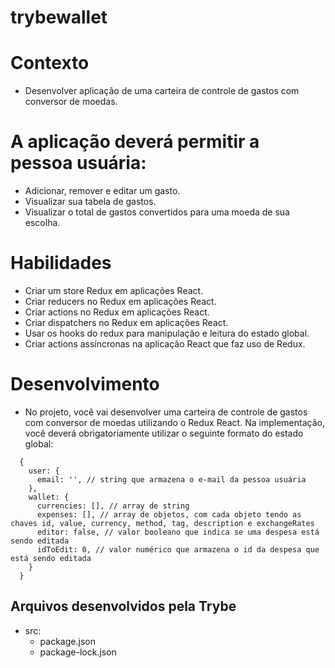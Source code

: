 # trybewallet

# Contexto
- Desenvolver aplicação de uma carteira de controle de gastos com conversor de moedas.

# A aplicação deverá permitir a pessoa usuária:
- Adicionar, remover e editar um gasto.
- Visualizar sua tabela de gastos.
- Visualizar o total de gastos convertidos para uma moeda de sua escolha.
# Habilidades
- Criar um store Redux em aplicações React.
- Criar reducers no Redux em aplicações React.
- Criar actions no Redux em aplicações React.
- Criar dispatchers no Redux em aplicações React.
- Usar os hooks do redux para manipulação e leitura do estado global.
- Criar actions assíncronas na aplicação React que faz uso de Redux.

# Desenvolvimento
- No projeto, você vai desenvolver uma carteira de controle de gastos com conversor de moedas utilizando o Redux React. Na implementação, você deverá obrigatoriamente utilizar o seguinte formato do estado global:
```
  {
    user: {
      email: '', // string que armazena o e-mail da pessoa usuária
    },
    wallet: {
      currencies: [], // array de string
      expenses: [], // array de objetos, com cada objeto tendo as chaves id, value, currency, method, tag, description e exchangeRates
      editor: false, // valor booleano que indica se uma despesa está sendo editada
      idToEdit: 0, // valor numérico que armazena o id da despesa que está sendo editada
    }
  }
```
## Arquivos desenvolvidos pela Trybe
* src:
  - package.json
  - package-lock.json
